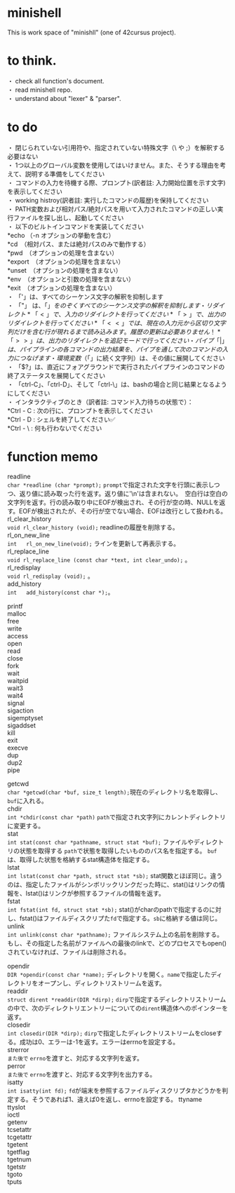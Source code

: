 # minishell
This is work space of "minishll" (one of 42cursus project).

# to think.
・ check all function's document.  
・ read minishell repo.  
・ understand about "lexer" & "parser".  

# to do
・ 閉じられていない引用符や、指定されていない特殊文字（\ や ;）を解釈する必要はない  
・ 1つ以上のグローバル変数を使用してはいけません。また、そうする理由を考えて、説明する準備をしてください  
・ コマンドの入力を待機する際、プロンプト(訳者註: 入力開始位置を示す文字)を表示してください  
・ working histroy(訳者註: 実行したコマンドの履歴)を保持してください  
・ PATH変数および相対パス/絶対パスを用いて入力されたコマンドの正しい実行ファイルを探し出し、起動してください  
・ 以下のビルトインコマンドを実装してください  
	*echo （-n オプションの挙動を含む）  
 	*cd　（相対パス、または絶対パスのみで動作する）  
 	*pwd　（オプションの処理を含まない）  
   	*export　（オプションの処理を含まない）  
   	*unset　（オプションの処理を含まない）  
   	*env　（オプションと引数の処理を含まない）  
   	*exit　（オプションの処理を含まない）  
・ 「'」は、すべてのシーケンス文字の解釈を抑制します  
・ 「"」 は、「$」をのぞくすべてのシーケンス文字の解釈を抑制します  
・ リダイレクト  
	*「<」で、入力のリダイレクトを行ってください  
 	*「>」で、出力のリダイレクトを行ってください  
 	*「<<」では、現在の入力元から区切り文字列だけを含む行が現れるまで読み込みます。履歴の更新は必要ありません！  
	*「>>」は、出力のリダイレクトを追記モードで行ってください  
・ パイプ「|」は、パイプラインの各コマンドの出力結果を、パイプを通して次のコマンドの入力につなげます  
・ 環境変数（「$」に続く文字列）は、その値に展開してください  
・ 「$?」は、直近にフォアグラウンドで実行されたパイプラインのコマンドの終了ステータスを展開してください  
・ 「ctrl-C」、「ctrl-D」、そして「ctrl-\」は、bashの場合と同じ結果となるようにしてください  
・ インタラクティブのとき（訳者註: コマンド入力待ちの状態で）：  
	*Ctrl - C : 次の行に、プロンプトを表示してください  
	*Ctrl - D : シェルを終了してください✅  
	*Ctrl - \ : 何も行わないでください  

# function memo
 readline  
 `char *readline (char *prompt);` `prompt`で指定された文字を行頭に表示しつつ、返り値に読み取った行を返す。返り値に'\n'は含まれない。　空白行は空白の文字列を返す。行の読み取り中にEOFが検出され、その行が空の時、NULLを返す。EOFが検出されたが、その行が空でない場合、EOFは改行として扱われる。  
 rl_clear_history  
 `void rl_clear_history (void);` readlineの履歴を削除する。  
 rl_on_new_line  
 `int	rl_on_new_line(void);` ラインを更新して再表示する。  
 rl_replace_line  
 `void rl_replace_line (const char *text, int clear_undo);`  。  
 rl_redisplay  
 `void rl_redisplay (void);` 。  
 add_history  
 `int	add_history(const char *);`。  
 
 printf  
 malloc  
 free  
 write  
 access  
 open  
 read  
 close  
 fork  
 wait  
 waitpid  
 wait3  
 wait4  
 signal  
 sigaction  
 sigemptyset  
 sigaddset  
 kill  
 exit  
 execve  
 dup  
 dup2  
 pipe  
   
 getcwd  
 `char *getcwd(char *buf, size_t length);`現在のディレクトリ名を取得し、`buf`に入れる。  
 chdir  
 `int *chdir(const char *path)` `path`で指定され文字列にカレントディレクトリに変更する。  
 stat  
 `int stat(const char *pathname, struct stat *buf);` ファイルやディレクトリの状態を取得する `path`で状態を取得したいもののパス名を指定する。 `buf`は、取得した状態を格納するstat構造体を指定する。  
 lstat  
 `int lstat(const char *path, struct stat *sb);` stat関数とほぼ同じ。違うのは、指定したファイルがシンボリックリンクだった時に、stat()はリンクの情報を、lstat()はリンクが参照するファイルの情報を返す。  
 fstat  
 `int fstat(int fd, struct stat *sb);` stat()がcharのpathで指定するのに対し、fstat()はファイルディスクリプた`fd`で指定する。`sb`に格納する値は同じ。  
 unlink  
 `int unlink(const char *pathname);` ファイルシステム上の名前を削除する。もし、その指定した名前がファイルへの最後のlinkで、どのプロセスでもopen()されていなければ、ファイルは削除される。  
 
 opendir  
 `DIR *opendir(const char *name);` ディレクトリを開く。`name`で指定したディレクトリをオープンし、ディレクトリストリームを返す。  
 readdir  
 `struct dirent *readdir(DIR *dirp);` `dirp`で指定するディレクトリストリームの中で、次のディレクトリエントリーについての`dirent`構造体へのポインターを返す。  
 closedir  
 `int closedir(DIR *dirp);` `dirp`で指定したディレクトリストリームをcloseする。成功は0、エラーは-1を返す。エラーはerrnoを設定する。  
 strerror  
 `また後で` `errno`を渡すと、対応する文字列を返す。  
 perror  
 `また後で` `errno`を渡すと、対応する文字列を出力する。  
 isatty  
 `int isatty(int fd);` `fd`が端末を参照するファイルディスクリプタかどうかを判定する。そうであれば1、違えば0を返し、errnoを設定する。
 ttyname  
 ttyslot  
 ioctl  
 getenv  
 tcsetattr  
 tcgetattr  
 tgetent  
 tgetflag  
 tgetnum  
 tgetstr  
 tgoto  
 tputs  
